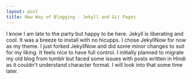 ```yaml
---
layout: post
title: New Way of Blogging - Jekyll and Git Pages
---
```

 
I know I am late to the party but happy to be here. Jekyll is liberating and cool. It was a breeze to install with no hicupps. I chose JekyllNow for now as my theme. I just forked JekyllNow and did some minor changes to suit for my liking. It feels nice to have full control. I initially planned to migrate my old blog from tumblr but faced some issues with posts written in Hindi as it couldn't understand character format. I will look into that some time later.
